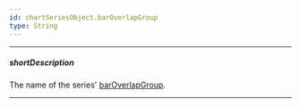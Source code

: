 ```yaml
---
id: chartSeriesObject.barOverlapGroup
type: String
---
```

---
##### shortDescription
The name of the series' [barOverlapGroup](/api-reference/20%20Data%20Visualization%20Widgets/dxChart/5%20Series%20Types/CommonSeries/barOverlapGroup.md '/Documentation/ApiReference/Data_Visualization_Widgets/dxChart/Configuration/series/#barOverlapGroup').

---
